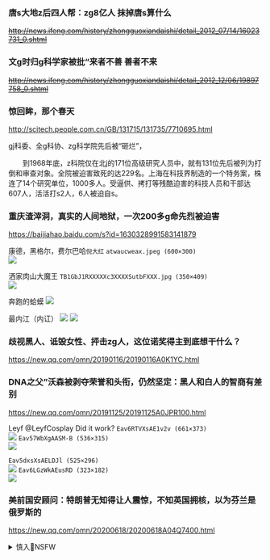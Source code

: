 ### 唐s大地z后四人帮：zg8亿人 抹掉唐s算什么
~~http://news.ifeng.com/history/zhongguoxiandaishi/detail_2012_07/14/16023731_0.shtml~~

### 文g时归g科学家被批“来者不善 善者不来
~~http://news.ifeng.com/history/zhongguoxiandaishi/detail_2012_12/06/19897758_0.shtml~~

### 惊回眸，那个春天
http://scitech.people.com.cn/GB/131715/131735/7710695.html

gj科委、全g科协、zg科学院先后被“砸烂”，

　　到1968年底，z科院仅在北j的171位高级研究人员中，就有131位先后被列为打倒和审查对象。全院被迫害致死的达229名。上海在科技界制造的一个特务案，株连了14个研究单位，1000多人。受逼供、拷打等残酷迫害的科技人员和干部达607人，活活打s2人，6人被迫自s。

### 重庆渣滓洞，真实的人间地狱，一次200多g命先烈被迫害
https://baijiahao.baidu.com/s?id=1630328991583141879

康德，黑格尔，费尔巴哈`倪大红`
`atwaucweax.jpeg (600×300)`<br>
![](https://pic.17qq.com/uploads/atwaucweax.jpeg)

洒家肉山大魔王
`TB1GbJ1RXXXXXc3XXXXSutbFXXX.jpg (350×409)`<br>
![](https://img.alicdn.com/imgextra//21/ba/TB1GbJ1RXXXXXc3XXXXSutbFXXX.jpg)

奔跑的蛤蟆
![](https://pic.rmb.bdstatic.com/ef80f89567aae15b2a6d604ca84735002651.gif)

最内江（内讧）
![](https://pics2.baidu.com/feed/77c6a7efce1b9d167f7b7223ad3b658a8d54641b.jpeg?token=0840a93b2a849daa25eb16a6684ed9eb)
![](https://inews.gtimg.com/newsapp_bt/0/6855682147/)

### 歧视黑人、诋毁女性、抨击zg人，这位诺奖得主到底想干什么？
https://new.qq.com/omn/20190116/20190116A0K1YC.html

### DNA之父”沃森被剥夺荣誉和头衔，仍然坚定：黑人和白人的智商有差别
https://new.qq.com/omn/20191125/20191125A0JPR100.html

Leyf
@LeyfCosplay
Did it work?
`Eav6RTVXsAE1v2v (661×373)`<br>
![](https://pbs.twimg.com/media/Eav6RTVXsAE1v2v?format=jpg&name=orig)
`Eav57WbXgAASM-B (536×315)`<br>
![](https://pbs.twimg.com/media/Eav57WbXgAASM-B?format=jpg&name=orig)

`Eav5dxsXsAELDJl (525×296)`<br>
![](https://pbs.twimg.com/media/Eav5dxsXsAELDJl?format=jpg&name=orig)
`Eav6LGzWkAEusRD (323×182)`<br>
![](https://pbs.twimg.com/media/Eav6LGzWkAEusRD?format=png&name=orig)

### 美前国安顾问：特朗普无知得让人震惊，不知英国拥核，以为芬兰是俄罗斯的
https://new.qq.com/omn/20200618/20200618A04Q7400.html

<details><summary>慎入🔞NSFW</summary>

Not Safe For Work
![](https://upload.wikimedia.org/wikipedia/commons/thumb/d/d3/Biohazard_Symbol_Specification.png/210px-Biohazard_Symbol_Specification.png)

<details><summary><b>风险自理Use At Your Own Risk🈲</summary>


</details>
</details>
